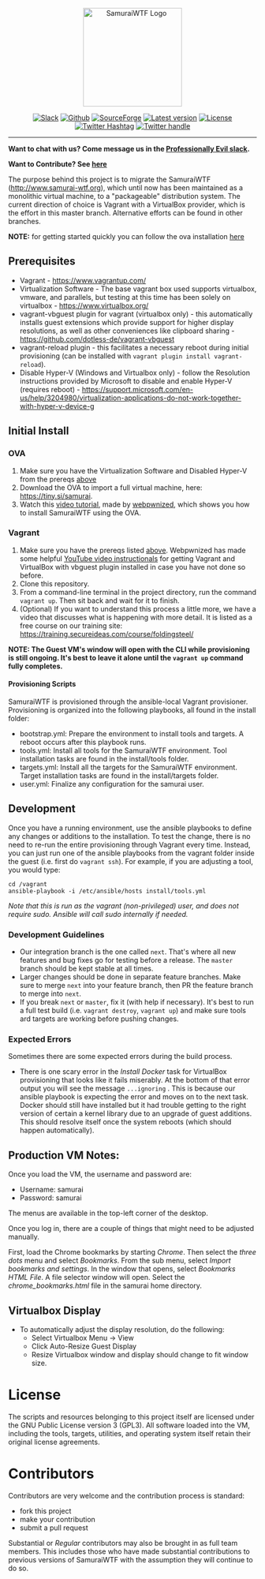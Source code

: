 <p align="center">
  <img alt="SamuraiWTF Logo" src="https://tiny.si/images/SamuraiWTFLogo.png" height="200"/>
</p>

<p align="center">
  <a href="https://professionallyevil.slack.com/messages/samuraiwtf"> <img alt="Slack" src="https://img.shields.io/badge/chat-ProfessionallyEvil-%238c0000.svg?logo=slack" /></a>
  <a href="https://github.com/SamuraiWTF/samuraiwtf/releases"> <img alt="Github" src="https://img.shields.io/github/downloads/SamuraiWTF/samuraiwtf/total.svg?label=Github%20Downloads"/></a>
  <a href="https://github.com/SamuraiWTF/samuraiwtf"> <img alt="SourceForge" src="https://img.shields.io/sourceforge/dt/samurai.svg?label=%28Deprecated%29%20%20SourceForge%20Downloads"/></a>
  <a href="https://github.com/SamuraiWTF/samuraiwtf/releases"> <img alt="Latest version" src="https://img.shields.io/github/release/SamuraiWTF/samuraiwtf.svg" /></a>
  <a href="https://github.com/SamuraiWTF/samuraiwtf/blob/master/LICENSE" > <img alt="License" src="https://img.shields.io/badge/license-GPLv3-blue.svg" /></a>
  <a href="https://twitter.com/intent/tweet?via=secureideas&hashtags=SamuraiWTF%2CProfessionallyEvil&url=https%3A%2F%2Fsamurai.wtf"> <img alt="Twitter Hashtag" src="https://img.shields.io/badge/%23SamuraiWTF-tweet%20about%20us-lightgrey.svg?logo=twitter&style=social" /></a>
  <a href="https://twitter.com/intent/follow?screen_name=secureideas" > <img alt="Twitter handle" src="https://img.shields.io/twitter/follow/secureideas.svg?label=Follow%20%40secureideas%20for%20updates&style=social" /></a>
</p>

----

**Want to chat with us? Come message us in the [Professionally Evil slack][samurai-slack-url].**

**Want to Contribute? See [here](#Contributors)**

The purpose behind this project is to migrate the SamuraiWTF (http://www.samurai-wtf.org), which until now has been maintained as a monolithic virtual machine, to a "packageable" distribution system. The current direction of choice is Vagrant with a VirtualBox provider, which is the effort in this master branch.  Alternative efforts can be found in other branches.

**NOTE:** for getting started quickly you can follow the ova installation [here](#OVA)

## Prerequisites
- Vagrant - https://www.vagrantup.com/
- Virtualization Software - The base vagrant box used supports virtualbox, vmware, and parallels, but testing at this time has been solely on virtualbox - https://www.virtualbox.org/
- vagrant-vbguest plugin for vagrant (virtualbox only) - this automatically installs guest extensions which provide support for higher display resolutions, as well as other conveniences like clipboard sharing - https://github.com/dotless-de/vagrant-vbguest
- vagrant-reload plugin - this facilitates a necessary reboot during initial provisioning (can be installed with `vagrant plugin install vagrant-reload`).
- Disable Hyper-V (Windows and Virtualbox only) - follow the Resolution instructions provided by Microsoft to disable and enable Hyper-V (requires reboot) - https://support.microsoft.com/en-us/help/3204980/virtualization-applications-do-not-work-together-with-hyper-v-device-g

## Initial Install
### OVA
1. Make sure you have the Virtualization Software and Disabled Hyper-V from the prereqs [above](#Prerequisites)
2. Download the OVA to import a full virtual machine, here: https://tiny.si/samurai.
3. Watch this [video tutorial](https://www.youtube.com/watch?v=3a3qOFubfGg), made by [webpwnized](https://twitter.com/webpwnized), which shows you how to install SamuraiWTF using the OVA.

### Vagrant
1. Make sure you have the prereqs listed [above](#Prerequisites). Webpwnized has made some helpful [YouTube video instructionals](https://www.youtube.com/watch?v=MCqpTpxNSlA&list=PLZOToVAK85Mru8ye3up3VR_jXms56OFE5) for getting Vagrant and VirtualBox with vbguest plugin installed in case you have not done so before.
2. Clone this repository.
3. From a command-line terminal in the project directory, run the command `vagrant up`. Then sit back and wait for it to finish.
4. (Optional) If you want to understand this process a little more, we have a video that discusses what is happening with more detail. It is listed as a free course on our training site: https://training.secureideas.com/course/foldingsteel/

**NOTE: The Guest VM's window will open with the CLI while provisioning is still ongoing. It's best to leave it alone until the `vagrant up` command fully completes.**

#### Provisioning Scripts
SamuraiWTF is provisioned through the ansible-local Vagrant provisioner.  Provisioning is organized into the following playbooks, all found in the install folder:

- bootstrap.yml: Prepare the environment to install tools and targets.  A reboot occurs after this playbook runs.
- tools.yml:  Install all tools for the SamuraiWTF environment. Tool installation tasks are found in the install/tools folder.
- targets.yml:  Install all the targets for the SamuraiWTF environment.  Target installation tasks are found in the install/targets folder.
- user.yml:  Finalize any configuration for the samurai user.

## Development
Once you have a running environment, use the ansible playbooks to define any changes or additions to the installation.  To test the change, there is no need to re-run the entire provisioning through Vagrant every time.  Instead, you can just run one of the ansible playbooks from the vagrant folder inside the guest (i.e. first do `vagrant ssh`).  For example, if you are adjusting a tool, you would type:

```
cd /vagrant
ansible-playbook -i /etc/ansible/hosts install/tools.yml
```

_Note that this is run as the vagrant (non-privileged) user, and does not require sudo.  Ansible will call sudo internally if needed._

### Development Guidelines

- Our integration branch is the one called `next`. That's where all new features and bug fixes go for testing before a release.  The `master` branch should be kept stable at all times.
- Larger changes should be done in separate feature branches.  Make sure to merge `next` into your feature branch, then PR the feature branch to merge into `next`.
- If you break `next` or `master`, fix it (with help if necessary). It's best to run a full test build (i.e. `vagrant destroy`, `vagrant up`) and make sure tools ard targets are working before pushing changes.

### Expected Errors
Sometimes there are some expected errors during the build process.  

- There is one scary error in the _Install Docker_ task for VirtualBox provisioning that looks like it fails miserably.  At the bottom of that error output you will see the message `...ignoring` .  This is because our ansible playbook is expecting the error and moves on to the next task. Docker should still have installed but it had trouble getting to the right version of certain a kernel library due to an upgrade of guest additions. This should resolve itself once the system reboots (which should happen automatically).

## Production VM Notes:
Once you load the VM, the username and password are:

- Username: samurai
- Password: samurai

The menus are available in the top-left corner of the desktop.

Once you log in, there are a couple of things that might need to be adjusted manually.

First, load the Chrome bookmarks by starting *Chrome*.  Then select the *three dots* menu and select *Bookmarks*.
From the sub menu, select *Import bookmarks and settings*.  In the window that opens, select *Bookmarks HTML File*.
A file selector window will open.  Select the *chrome_bookmarks.html* file in the samurai home directory.

## Virtualbox Display
- To automatically adjust the display resolution, do the following:
	- Select Virtualbox Menu -> View
	- Click Auto-Resize Guest Display
	- Resize Virtualbox window and display should change to fit window size.

# License
The scripts and resources belonging to this project itself are licensed under the GNU Public License version 3 (GPL3).
All software loaded into the VM, including the tools, targets, utilities, and operating system itself retain their original license agreements.


# Contributors
Contributors are very welcome and the contribution process is standard:

  * fork this project
  * make your contribution
  * submit a pull request
  
Substantial or *Regular* contributors may also be brought in as full team members. This includes those who have made substantial contributions to previous versions of SamuraiWTF with the assumption they will continue to do so.

[samurai-slack-url]: https://professionallyevil.slack.com/messages/samuraiwtf
